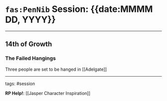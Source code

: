 # `fas:PenNib` Session: {{date:MMMM DD, YYYY}}
---

## 14th of Growth

### The Failed Hangings

Three people are set to be hanged in [[Adelgate]]

---

tags: #session

**RP Help!**: [[Jasper Character Inspiration]]